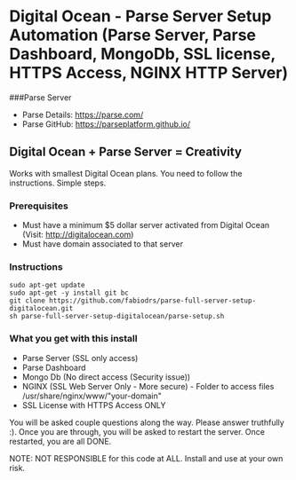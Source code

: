# Digital Ocean - Parse Server Setup Automation (Parse Server, Parse Dashboard, MongoDb, SSL license, HTTPS Access, NGINX HTTP Server)

###Parse Server
- Parse Details: https://parse.com/
- Parse GitHub: https://parseplatform.github.io/

## Digital Ocean + Parse Server =  Creativity

Works with smallest Digital Ocean plans. You need to follow the instructions. Simple steps.

### Prerequisites

- Must have a minimum $5 dollar server activated from Digital Ocean (Visit: http://digitalocean.com)
- Must have domain associated to that server

### Instructions

```
sudo apt-get update
sudo apt-get -y install git bc
git clone https://github.com/fabiodrs/parse-full-server-setup-digitalocean.git
sh parse-full-server-setup-digitalocean/parse-setup.sh
```

### What you get with this install
- Parse Server (SSL only access)
- Parse Dashboard
- Mongo Db (No direct access (Security issue))
- NGINX (SSL Web Server Only - More secure) - Folder to access files /usr/share/nginx/www/"your-domain"
- SSL License with HTTPS Access ONLY

You will be asked couple questions along the way. Please answer truthfully :). Once you are through, you will be asked to restart the server. Once restarted, you are all DONE.


NOTE: NOT RESPONSIBLE for this code at ALL. Install and use at your own risk.
